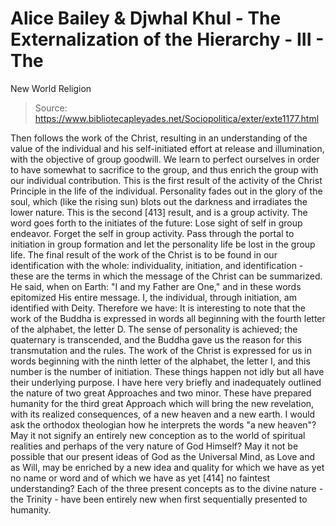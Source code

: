 # Alice Bailey & Djwhal Khul - The Externalization of the Hierarchy - III - The
New World Religion

> Source: https://www.bibliotecapleyades.net/Sociopolitica/exter/exte1177.html

Then follows the work of the Christ, resulting in an understanding of the value of the individual and his self-initiated effort at release and illumination, with the objective of group goodwill. We learn to perfect ourselves in order to have somewhat to sacrifice to the group, and thus enrich the group with our individual contribution. This is the first result of the activity of the Christ Principle in the life of the individual. Personality fades out in the glory of the soul, which (like the rising sun) blots out the darkness and irradiates the lower nature. This is the second [413] result, and is a group activity. The word goes forth to the initiates of the future: Lose sight of self in group endeavor. Forget the self in group activity. Pass through the portal to initiation in group formation and let the personality life be lost in the group life.
The final result of the work of the Christ is to be found in our identification with the whole: individuality, initiation, and identification - these are the terms in which the message of the Christ can be summarized. He said, when on Earth: "I and my Father are One," and in these words epitomized His entire message. I, the individual, through initiation, am identified with Deity. Therefore we have:
It is interesting to note that the work of the Buddha is expressed in words all beginning with the fourth letter of the alphabet, the letter D. The sense of personality is achieved; the quaternary is transcended, and the Buddha gave us the reason for this transmutation and the rules. The work of the Christ is expressed for us in words beginning with the ninth letter of the alphabet, the letter I, and this number is the number of initiation. These things happen not idly but all have their underlying purpose.
I have here very briefly and inadequately outlined the nature of two great Approaches and two minor. These have prepared humanity for the third great Approach which will bring the new revelation, with its realized consequences, of a new heaven and a new earth. I would ask the orthodox theologian how he interprets the words "a new heaven"? May it not signify an entirely new conception as to the world of spiritual realities and perhaps of the very nature of God Himself? May it not be possible that our present ideas of God as the Universal Mind, as Love and as Will, may be enriched by a new idea and quality for which we have as yet no name or word and of which we have as yet [414] no faintest understanding? Each of the three present concepts as to the divine nature - the Trinity - have been entirely new when first sequentially presented to humanity.
